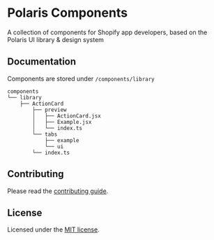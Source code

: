# Polaris Components

A collection of components for Shopify app developers, based on the Polaris UI library & design system

## Documentation

Components are stored under `/components/library`

```
components
└── library
    ├── ActionCard
        ├── preview
        │   ├── ActionCard.jsx
        │   ├── Example.jsx
        │   └── index.ts
        └── tabs
            ├── example
            └── ui
        └── index.ts
```

## Contributing

Please read the [contributing guide](/CONTRIBUTING.md).

## License

Licensed under the [MIT license](https://github.com/RAAbbott/polaris-components/blob/main/LICENSE.md).
